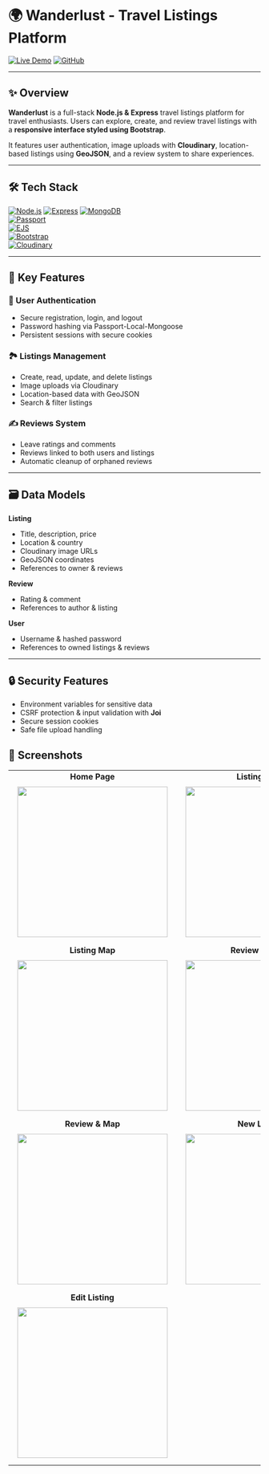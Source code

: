 # 🌍 Wanderlust - Travel Listings Platform

[![Live Demo](https://img.shields.io/badge/Live-Demo-blue)](https://wander-lust-90sw.onrender.com/listings) 
[![GitHub](https://img.shields.io/badge/GitHub-Repo-black?logo=github)](https://github.com/rakesh-mahapatro-456/wander-Lust)

---

## ✨ Overview

**Wanderlust** is a full-stack **Node.js & Express** travel listings platform for travel enthusiasts. Users can explore, create, and review travel listings with a **responsive interface styled using Bootstrap**.  

It features user authentication, image uploads with **Cloudinary**, location-based listings using **GeoJSON**, and a review system to share experiences.

---

## 🛠 Tech Stack

[![Node.js](https://img.shields.io/badge/Node.js-339933?logo=node.js&logoColor=white)](https://nodejs.org/) 
[![Express](https://img.shields.io/badge/Express-000000?logo=express&logoColor=white)](https://expressjs.com/) 
[![MongoDB](https://img.shields.io/badge/MongoDB-47A248?logo=mongodb&logoColor=white)](https://www.mongodb.com/)  
[![Passport](https://img.shields.io/badge/Passport.js-34E1B4?logo=passport.js&logoColor=white)](http://www.passportjs.org/)  
[![EJS](https://img.shields.io/badge/EJS-611f69?logo=ejs&logoColor=white)](https://ejs.co/)  
[![Bootstrap](https://img.shields.io/badge/Bootstrap-563d7c?logo=bootstrap&logoColor=white)](https://getbootstrap.com/)  
[![Cloudinary](https://img.shields.io/badge/Cloudinary-0033cc?logo=cloudinary&logoColor=white)](https://cloudinary.com/)

---

## 🌟 Key Features

### 🔐 User Authentication
- Secure registration, login, and logout  
- Password hashing via Passport-Local-Mongoose  
- Persistent sessions with secure cookies  

### 🏞 Listings Management
- Create, read, update, and delete listings  
- Image uploads via Cloudinary  
- Location-based data with GeoJSON  
- Search & filter listings  

### ✍️ Reviews System
- Leave ratings and comments  
- Reviews linked to both users and listings  
- Automatic cleanup of orphaned reviews  

---

## 🗃 Data Models

**Listing**
- Title, description, price  
- Location & country  
- Cloudinary image URLs  
- GeoJSON coordinates  
- References to owner & reviews  

**Review**
- Rating & comment  
- References to author & listing  

**User**
- Username & hashed password  
- References to owned listings & reviews  

---

## 🔒 Security Features
- Environment variables for sensitive data  
- CSRF protection & input validation with **Joi**  
- Secure session cookies  
- Safe file upload handling  


## 📸 Screenshots

<div align="center">

<table>
  <tr>
    <td align="center">
      <b>Home Page</b><br>
      <img src="https://res.cloudinary.com/dqz5xgr5v/image/upload/v1755253144/Screenshot_2025-08-15_at_15.31.26_l0mrrn.png" width="300" style="margin:10px"/>
    </td>
    <td align="center">
      <b>Listing Page</b><br>
      <img src="https://res.cloudinary.com/dqz5xgr5v/image/upload/v1755253146/Screenshot_2025-08-15_at_15.31.37_gbw3hk.png" width="300" style="margin:10px"/>
    </td>
  </tr>
  <tr>
    <td align="center">
      <b>Listing Map</b><br>
      <img src="https://res.cloudinary.com/dqz5xgr5v/image/upload/v1755253146/Screenshot_2025-08-15_at_15.31.57_rlj7pw.png" width="300" style="margin:10px"/>
    </td>
    <td align="center">
      <b>Review Section</b><br>
      <img src="https://res.cloudinary.com/dqz5xgr5v/image/upload/v1755253143/Screenshot_2025-08-15_at_15.44.33_vovlhe.png" width="300" style="margin:10px"/>
    </td>
  </tr>
  <tr>
    <td align="center">
      <b>Review & Map</b><br>
      <img src="https://res.cloudinary.com/dqz5xgr5v/image/upload/v1755253151/Screenshot_2025-08-15_at_15.44.51_w9upey.png" width="300" style="margin:10px"/>
    </td>
    <td align="center">
      <b>New Listing</b><br>
      <img src="https://res.cloudinary.com/dqz5xgr5v/image/upload/v1755253147/Screenshot_2025-08-15_at_15.42.43_xihets.png" width="300" style="margin:10px"/>
    </td>
  </tr>
  <tr>
    <td align="center">
      <b>Edit Listing</b><br>
      <img src="https://res.cloudinary.com/dqz5xgr5v/image/upload/v1755253144/Screenshot_2025-08-15_at_15.43.54_qlyn8j.png" width="300" style="margin:10px"/>
    </td>
    <td></td>
  </tr>
</table>

</div>
